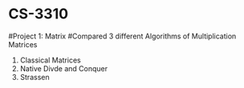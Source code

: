 # CS-3310
#Project 1: Matrix
#Compared 3 different Algorithms of Multiplication Matrices
  1. Classical Matrices
  2. Native Divde and Conquer
  3. Strassen
